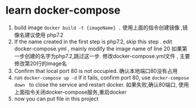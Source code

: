 # learn docker-compose
1. build image 
```docker build -t {imageName} .``` 使用上面的指令创建镜像 ,镜像名建议使用 php7.2 
2. If the name created in the first step is php7.2, skip this step . edit docker-compose.yml , mainly modify the image name of line 20  如果第一步创建的名字为php7.2,跳过这一步. 修改docker-compose.yml文件 , 主要修改第20行的image名
3. Confirm that local port 80 is not occupied. 确认本地端口80没有占用 
4. run 
```docker-compose up -d```
If it fails, confirm port 80,  use ```docker-compose down ``` to close the service and restart docker. 如果失败,确认80端口, 使用上面指令关闭docker-compose服务,重启docker
5. now you can put file in this project 
